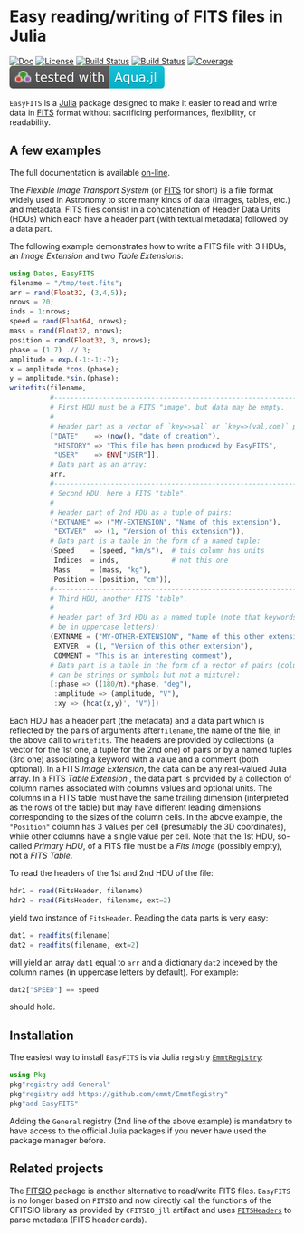 # Easy reading/writing of FITS files in Julia

[![Doc][doc-dev-img]][doc-dev-url]
[![License][license-img]][license-url]
[![Build Status](https://github.com/emmt/EasyFITS.jl/actions/workflows/CI.yml/badge.svg?branch=main)](https://github.com/emmt/EasyFITS.jl/actions/workflows/CI.yml?query=branch%3Amain)
[![Build Status](https://ci.appveyor.com/api/projects/status/github/emmt/EasyFITS.jl?svg=true)](https://ci.appveyor.com/project/emmt/EasyFITS-jl)
[![Coverage](https://codecov.io/gh/emmt/EasyFITS.jl/graph/badge.svg?token=7QTvjQqn5O)](https://codecov.io/gh/emmt/EasyFITS.jl)
[![Aqua QA](https://raw.githubusercontent.com/JuliaTesting/Aqua.jl/master/badge.svg)](https://github.com/JuliaTesting/Aqua.jl)

`EasyFITS` is a [Julia](https://julialang.org/) package designed to make it easier to read
and write data in [FITS](https://fits.gsfc.nasa.gov/fits_standard.html) format without
sacrificing performances, flexibility, or readability.


## A few examples

The full documentation is available [on-line][doc-dev-url].

The *Flexible Image Transport System* (or
[FITS](https://fits.gsfc.nasa.gov/fits_standard.html) for short) is a file format widely
used in Astronomy to store many kinds of data (images, tables, etc.) and metadata. FITS
files consist in a concatenation of Header Data Units (HDUs) which each have a header part
(with textual metadata) followed by a data part.

The following example demonstrates how to write a FITS file with 3 HDUs, an *Image
Extension* and two *Table Extensions*:

```julia
using Dates, EasyFITS
filename = "/tmp/test.fits";
arr = rand(Float32, (3,4,5));
nrows = 20;
inds = 1:nrows;
speed = rand(Float64, nrows);
mass = rand(Float32, nrows);
position = rand(Float32, 3, nrows);
phase = (1:7) .// 3;
amplitude = exp.(-1:-1:-7);
x = amplitude.*cos.(phase);
y = amplitude.*sin.(phase);
writefits(filename,
          #-----------------------------------------------------------------
          # First HDU must be a FITS "image", but data may be empty.
          #
          # Header part as a vector of `key=>val` or `key=>(val,com)` pairs:
          ["DATE"    => (now(), "date of creation"),
           "HISTORY" => "This file has been produced by EasyFITS",
           "USER"    => ENV["USER"]],
          # Data part as an array:
          arr,
          #-----------------------------------------------------------------
          # Second HDU, here a FITS "table".
          #
          # Header part of 2nd HDU as a tuple of pairs:
          ("EXTNAME" => ("MY-EXTENSION", "Name of this extension"),
           "EXTVER"  => (1, "Version of this extension")),
          # Data part is a table in the form of a named tuple:
          (Speed    = (speed, "km/s"),  # this column has units
           Indices  = inds,             # not this one
           Mass     = (mass, "kg"),
           Position = (position, "cm")),
          #-----------------------------------------------------------------
          # Third HDU, another FITS "table".
          #
          # Header part of 3rd HDU as a named tuple (note that keywords must
          # be in uppercase letters):
          (EXTNAME = ("MY-OTHER-EXTENSION", "Name of this other extension"),
           EXTVER  = (1, "Version of this other extension"),
           COMMENT = "This is an interesting comment"),
          # Data part is a table in the form of a vector of pairs (column names
          # can be strings or symbols but not a mixture):
          [:phase => ((180/π).*phase, "deg"),
           :amplitude => (amplitude, "V"),
           :xy => (hcat(x,y)', "V")])
```

Each HDU has a header part (the metadata) and a data part which is reflected by the pairs of
arguments after`filename`, the name of the file, in the above call to `writefits`. The
headers are provided by collections (a vector for the 1st one, a tuple for the 2nd one) of
pairs or by a named tuples (3rd one) associating a keyword with a value and a comment (both
optional). In a FITS *Image Extension*, the data can be any real-valued Julia array. In a
FITS *Table Extension* , the data part is provided by a collection of column names
associated with columns values and optional units. The columns in a FITS table must have the
same trailing dimension (interpreted as the rows of the table) but may have different
leading dimensions corresponding to the sizes of the column cells. In the above example, the
`"Position"` column has 3 values per cell (presumably the 3D coordinates), while other
columns have a single value per cell. Note that the 1st HDU, so-called *Primary HDU*, of a
FITS file must be a *Fits Image* (possibly empty), not a *FITS Table*.

To read the headers of the 1st and 2nd HDU of the file:

```julia
hdr1 = read(FitsHeader, filename)
hdr2 = read(FitsHeader, filename, ext=2)
```

yield two instance of `FitsHeader`. Reading the data parts is very easy:

```julia
dat1 = readfits(filename)
dat2 = readfits(filename, ext=2)
```

will yield an array `dat1` equal to `arr` and a dictionary `dat2` indexed by the column
names (in uppercase letters by default). For example:

``` julia
dat2["SPEED"] == speed
```

should hold.


## Installation

The easiest way to install `EasyFITS` is via Julia registry
[`EmmtRegistry`](https://github.com/emmt/EmmtRegistry):

```julia
using Pkg
pkg"registry add General"
pkg"registry add https://github.com/emmt/EmmtRegistry"
pkg"add EasyFITS"
```

Adding the `General` registry (2nd line of the above example) is mandatory to have access to
the official Julia packages if you never have used the package manager before.


## Related projects

The [FITSIO](https://github.com/JuliaAstro/FITSIO.jl) package is another alternative to
read/write FITS files. `EasyFITS` is no longer based on `FITSIO` and now directly call the
functions of the CFITSIO library as provided by `CFITSIO_jll` artifact and uses
[`FITSHeaders`](https://github.com/emmt/FITSHeaders.jl) to parse metadata (FITS header
cards).


[doc-stable-img]: https://img.shields.io/badge/docs-stable-blue.svg
[doc-stable-url]: https://emmt.github.io/EasyFITS.jl/stable

[doc-dev-img]: https://img.shields.io/badge/docs-dev-blue.svg
[doc-dev-url]: https://emmt.github.io/EasyFITS.jl/dev

[license-url]: ./LICENSE.md
[license-img]: https://img.shields.io/badge/license-MIT-brightgreen.svg?style=flat

